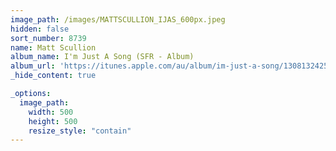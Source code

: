 ```yaml
---
image_path: /images/MATTSCULLION_IJAS_600px.jpeg
hidden: false
sort_number: 8739
name: Matt Scullion
album_name: I'm Just A Song (SFR - Album)
album_url: 'https://itunes.apple.com/au/album/im-just-a-song/1308132425'
_hide_content: true

_options:
  image_path:
    width: 500
    height: 500
    resize_style: "contain"
---
```

